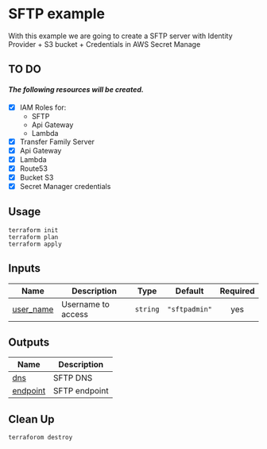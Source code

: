 # SFTP example 
With this example we are going to create a SFTP server with Identity Provider + S3 bucket + Credentials in AWS Secret Manage

## TO DO
#### _The following resources will be created._

- [X] IAM Roles for:
    - SFTP
    - Api Gateway
    - Lambda
- [X] Transfer Family Server
- [X] Api Gateway
- [X] Lambda
- [X] Route53
- [X] Bucket S3
- [X] Secret Manager credentials

## Usage
```
terraform init 
terraform plan
terraform apply
```

## Inputs

| Name | Description | Type | Default | Required |
|------|-------------|------|---------|:--------:|
| <a name="input_user_name"></a> [user\_name](#input\_user\_name) | Username to access | `string` | `"sftpadmin"` |   yes    |

## Outputs

| Name | Description |
|------|-------------|
| <a name="output_dns"></a> [dns](#output\_dns) | SFTP DNS |
| <a name="output_endpoint"></a> [endpoint](#output\_endpoint) | SFTP endpoint |

## Clean Up
```
terraforom destroy
```
